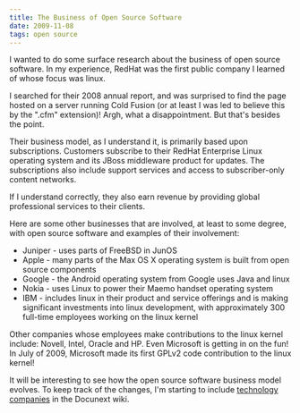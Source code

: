 ```yaml
---
title: The Business of Open Source Software
date: 2009-11-08
tags: open source
---
```

I wanted to do some surface research about the business of open source software. In my experience, RedHat was the first public company I learned of whose focus was linux.

I searched for their 2008 annual report, and was surprised to find the page hosted on a server running Cold Fusion (or at least I was led to believe this by the ".cfm" extension)! Argh, what a disappointment. But that's besides the point.

Their business model, as I understand it, is primarily based upon subscriptions. Customers subscribe to their RedHat Enterprise Linux operating system and its JBoss middleware product for updates. The subscriptions also include support services and access to subscriber-only content networks.

If I understand correctly, they also earn revenue by providing global professional services to their clients.

Here are some other businesses that are involved, at least to some degree, with open source software and examples of their involvement:

* Juniper - uses parts of FreeBSD in JunOS
* Apple - many parts of the Max OS X operating system is built from open source components
* Google - the Android operating system from Google uses Java and linux
* Nokia - uses Linux to power their Maemo handset operating system
* IBM - includes linux in their product and service offerings and is making significant investments into linux development, with approximately 300 full-time employees working on the linux kernel

Other companies whose employees make contributions to the linux kernel include: Novell, Intel, Oracle and HP. Even Microsoft is getting in on the fun! In July of 2009, Microsoft made its first GPLv2 code contribution to the linux kernel!

It will be interesting to see how the open source software business model evolves. To keep track of the changes, I'm starting to include <a href="http://www.docunext.com/:Technology_Companies">technology companies</a> in the Docunext wiki.

